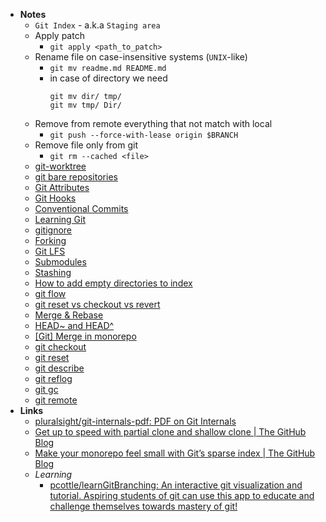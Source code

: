 - **Notes**
	- `Git Index` - a.k.a `Staging area`
	- Apply patch
		 - `git apply <path_to_patch>`
	- Rename file on case-insensitive systems (`UNIX`-like)
		- `git mv readme.md README.md`
		- in case of directory we need
			```shell
			git mv dir/ tmp/
			git mv tmp/ Dir/
			```
	- Remove from remote everything that not match with local    
		- `git push --force-with-lease origin $BRANCH`
	- Remove file only from git
		 - `git rm --cached <file>`
	- [git-worktree](git-worktree.md)
	- [git bare repositories](git%20bare%20repositories.md)
	- [Git Attributes](Git%20Attributes.md)
	- [Git Hooks](Git%20Hooks.md)
	- [Conventional Commits](Git/Conventional%20Commits.md)
	- [Learning Git](Git/Learning%20Git.md)
	- [gitignore](Git/gitignore.md)
	- [Forking](Git/Forking.md)
	- [Git LFS](Git/Git%20LFS.md)
	- [Submodules](Git/Submodules.md)
	- [Stashing](Git/Stashing.md)
	- [How to add empty directories to index](Git/How%20to%20add%20empty%20directories%20to%20index.md)
	- [git flow](Git/git%20flow.md)
	- [git reset vs checkout vs revert](Git/git%20reset%20vs%20checkout%20vs%20revert/git%20reset%20vs%20checkout%20vs%20revert.md)
	- [Merge & Rebase](Git/Merge%20&%20Rebase.md)
	- [HEAD~ and HEAD^](Git/HEAD~%20and%20HEAD^.md)
	- [[Git] Merge in monorepo]([Git]%20Merge%20in%20monorepo.md)
	- [git checkout](Git/git%20checkout.md)
	- [git reset](Git/git%20reset.md)
	- [git describe](Git/git%20describe.md)
	- [git reflog](Git/git%20reflog.md)
	- [git gc](Git/git%20gc.md)
	- [git remote](Git/git%20remote.md)
- **Links**
	- [pluralsight/git-internals-pdf: PDF on Git Internals](https://github.com/pluralsight/git-internals-pdf)
	- [Get up to speed with partial clone and shallow clone | The GitHub Blog](https://github.blog/2020-12-21-get-up-to-speed-with-partial-clone-and-shallow-clone/)
	- [Make your monorepo feel small with Git’s sparse index | The GitHub Blog](https://github.blog/2021-11-10-make-your-monorepo-feel-small-with-gits-sparse-index/)
	- *Learning*
		- [pcottle/learnGitBranching: An interactive git visualization and tutorial. Aspiring students of git can use this app to educate and challenge themselves towards mastery of git!](https://github.com/pcottle/learnGitBranching)